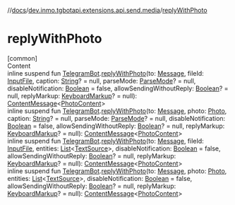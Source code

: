 //[docs](../../index.md)/[dev.inmo.tgbotapi.extensions.api.send.media](index.md)/[replyWithPhoto](reply-with-photo.md)



# replyWithPhoto  
[common]  
Content  
inline suspend fun [TelegramBot](../dev.inmo.tgbotapi.bot/index.md#%5Bdev.inmo.tgbotapi.bot%2FTelegramBot%2F%2F%2FPointingToDeclaration%2F%5D%2FClasslikes%2F625018081).[replyWithPhoto](reply-with-photo.md)(to: [Message](../dev.inmo.tgbotapi.types.message.abstracts/-message/index.md), fileId: [InputFile](../dev.inmo.tgbotapi.requests.abstracts/-input-file/index.md), caption: [String](https://kotlinlang.org/api/latest/jvm/stdlib/kotlin/-string/index.html)? = null, parseMode: [ParseMode](../dev.inmo.tgbotapi.types.ParseMode/-parse-mode/index.md)? = null, disableNotification: [Boolean](https://kotlinlang.org/api/latest/jvm/stdlib/kotlin/-boolean/index.html) = false, allowSendingWithoutReply: [Boolean](https://kotlinlang.org/api/latest/jvm/stdlib/kotlin/-boolean/index.html)? = null, replyMarkup: [KeyboardMarkup](../dev.inmo.tgbotapi.types.buttons/-keyboard-markup/index.md)? = null): [ContentMessage](../dev.inmo.tgbotapi.types.message.abstracts/-content-message/index.md)<[PhotoContent](../dev.inmo.tgbotapi.types.message.content.media/-photo-content/index.md)>  
inline suspend fun [TelegramBot](../dev.inmo.tgbotapi.bot/index.md#%5Bdev.inmo.tgbotapi.bot%2FTelegramBot%2F%2F%2FPointingToDeclaration%2F%5D%2FClasslikes%2F625018081).[replyWithPhoto](reply-with-photo.md)(to: [Message](../dev.inmo.tgbotapi.types.message.abstracts/-message/index.md), photo: [Photo](../dev.inmo.tgbotapi.types.files/index.md#%5Bdev.inmo.tgbotapi.types.files%2FPhoto%2F%2F%2FPointingToDeclaration%2F%5D%2FClasslikes%2F625018081), caption: [String](https://kotlinlang.org/api/latest/jvm/stdlib/kotlin/-string/index.html)? = null, parseMode: [ParseMode](../dev.inmo.tgbotapi.types.ParseMode/-parse-mode/index.md)? = null, disableNotification: [Boolean](https://kotlinlang.org/api/latest/jvm/stdlib/kotlin/-boolean/index.html) = false, allowSendingWithoutReply: [Boolean](https://kotlinlang.org/api/latest/jvm/stdlib/kotlin/-boolean/index.html)? = null, replyMarkup: [KeyboardMarkup](../dev.inmo.tgbotapi.types.buttons/-keyboard-markup/index.md)? = null): [ContentMessage](../dev.inmo.tgbotapi.types.message.abstracts/-content-message/index.md)<[PhotoContent](../dev.inmo.tgbotapi.types.message.content.media/-photo-content/index.md)>  
inline suspend fun [TelegramBot](../dev.inmo.tgbotapi.bot/index.md#%5Bdev.inmo.tgbotapi.bot%2FTelegramBot%2F%2F%2FPointingToDeclaration%2F%5D%2FClasslikes%2F625018081).[replyWithPhoto](reply-with-photo.md)(to: [Message](../dev.inmo.tgbotapi.types.message.abstracts/-message/index.md), fileId: [InputFile](../dev.inmo.tgbotapi.requests.abstracts/-input-file/index.md), entities: [List](https://kotlinlang.org/api/latest/jvm/stdlib/kotlin.collections/-list/index.html)<[TextSource](../dev.inmo.tgbotapi.CommonAbstracts/-text-source/index.md)>, disableNotification: [Boolean](https://kotlinlang.org/api/latest/jvm/stdlib/kotlin/-boolean/index.html) = false, allowSendingWithoutReply: [Boolean](https://kotlinlang.org/api/latest/jvm/stdlib/kotlin/-boolean/index.html)? = null, replyMarkup: [KeyboardMarkup](../dev.inmo.tgbotapi.types.buttons/-keyboard-markup/index.md)? = null): [ContentMessage](../dev.inmo.tgbotapi.types.message.abstracts/-content-message/index.md)<[PhotoContent](../dev.inmo.tgbotapi.types.message.content.media/-photo-content/index.md)>  
inline suspend fun [TelegramBot](../dev.inmo.tgbotapi.bot/index.md#%5Bdev.inmo.tgbotapi.bot%2FTelegramBot%2F%2F%2FPointingToDeclaration%2F%5D%2FClasslikes%2F625018081).[replyWithPhoto](reply-with-photo.md)(to: [Message](../dev.inmo.tgbotapi.types.message.abstracts/-message/index.md), photo: [Photo](../dev.inmo.tgbotapi.types.files/index.md#%5Bdev.inmo.tgbotapi.types.files%2FPhoto%2F%2F%2FPointingToDeclaration%2F%5D%2FClasslikes%2F625018081), entities: [List](https://kotlinlang.org/api/latest/jvm/stdlib/kotlin.collections/-list/index.html)<[TextSource](../dev.inmo.tgbotapi.CommonAbstracts/-text-source/index.md)>, disableNotification: [Boolean](https://kotlinlang.org/api/latest/jvm/stdlib/kotlin/-boolean/index.html) = false, allowSendingWithoutReply: [Boolean](https://kotlinlang.org/api/latest/jvm/stdlib/kotlin/-boolean/index.html)? = null, replyMarkup: [KeyboardMarkup](../dev.inmo.tgbotapi.types.buttons/-keyboard-markup/index.md)? = null): [ContentMessage](../dev.inmo.tgbotapi.types.message.abstracts/-content-message/index.md)<[PhotoContent](../dev.inmo.tgbotapi.types.message.content.media/-photo-content/index.md)>  



